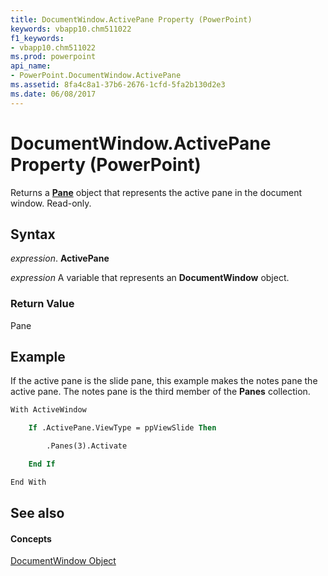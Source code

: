 ```yaml
---
title: DocumentWindow.ActivePane Property (PowerPoint)
keywords: vbapp10.chm511022
f1_keywords:
- vbapp10.chm511022
ms.prod: powerpoint
api_name:
- PowerPoint.DocumentWindow.ActivePane
ms.assetid: 8fa4c8a1-37b6-2676-1cfd-5fa2b130d2e3
ms.date: 06/08/2017
---
```



# DocumentWindow.ActivePane Property (PowerPoint)

Returns a **[Pane](pane-object-powerpoint.md)** object that represents the active pane in the document window. Read-only.


## Syntax

 _expression_. **ActivePane**

 _expression_ A variable that represents an **DocumentWindow** object.


### Return Value

Pane


## Example

If the active pane is the slide pane, this example makes the notes pane the active pane. The notes pane is the third member of the **Panes** collection.


```vb
With ActiveWindow

    If .ActivePane.ViewType = ppViewSlide Then

        .Panes(3).Activate

    End If

End With
```


## See also


#### Concepts



[DocumentWindow Object](documentwindow-object-powerpoint.md)

